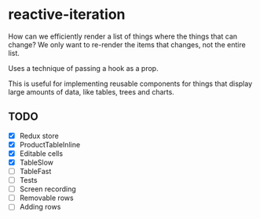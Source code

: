 # reactive-iteration

How can we efficiently render a list of things where the things that can change? We only want to re-render the items that changes, not the entire list. 

Uses a technique of passing a hook as a prop.

This is useful for implementing reusable components for things that display large amounts of data, like tables, trees and charts.

## TODO

- [x] Redux store
- [x] ProductTableInline
- [x] Editable cells
- [x] TableSlow
- [ ] TableFast
- [ ] Tests
- [ ] Screen recording
- [ ] Removable rows
- [ ] Adding rows
